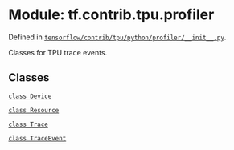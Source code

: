 <div itemscope itemtype="http://developers.google.com/ReferenceObject">
<meta itemprop="name" content="tf.contrib.tpu.profiler" />
</div>

# Module: tf.contrib.tpu.profiler



Defined in [`tensorflow/contrib/tpu/python/profiler/__init__.py`](https://www.tensorflow.org/code/tensorflow/contrib/tpu/python/profiler/__init__.py).

Classes for TPU trace events.

## Classes

[`class Device`](../../../tf/contrib/tpu/profiler/Device.md)

[`class Resource`](../../../tf/contrib/tpu/profiler/Resource.md)

[`class Trace`](../../../tf/contrib/tpu/profiler/Trace.md)

[`class TraceEvent`](../../../tf/contrib/tpu/profiler/TraceEvent.md)


